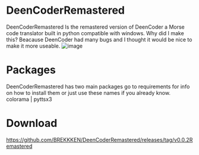 # DeenCoderRemastered
DeenCoderRemastered Is the remastered version of DeenCoder a Morse code translator built in python compatible with windows. Why did I make this? Beacause DeenCoder had many bugs and I thought it would be nice to make it more useable. 
![image](https://user-images.githubusercontent.com/63617447/213594286-419a49f7-7286-4919-885f-0015c133cfc8.png)
# Packages 
DeenCoderRemastered has two main packages go to requirements for info on how to install them or just use these names if you already know.
colorama | pyttsx3
# Download
https://github.com/BREKKKEN/DeenCoderRemastered/releases/tag/v0.0.2Remastered
